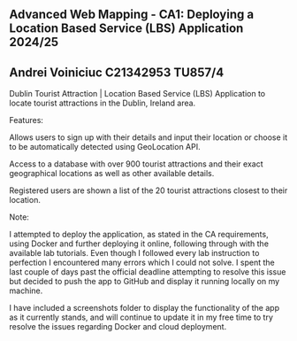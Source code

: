 Advanced Web Mapping - CA1: Deploying a Location Based Service (LBS) Application 2024/25
-----------------
Andrei Voiniciuc
C21342953 
TU857/4
-----------------
Dublin Tourist Attraction | Location Based Service (LBS) Application to locate tourist attractions in the Dublin, Ireland area.

Features:

Allows users to sign up with their details and input their location or choose it to be automatically detected using GeoLocation API.

Access to a database with over 900 tourist attractions and their exact geographical locations as well as other available details.

Registered users are shown a list of the 20 tourist attractions closest to their location.


Note:

I attempted to deploy the application, as stated in the CA requirements, using Docker and further deploying it online, following through with the available lab tutorials.
Even though I followed every lab instruction to perfection I encountered many errors which I could not solve.
I spent the last couple of days past the official deadline attempting to resolve this issue but decided to push the app to GitHub and display it running locally on my machine.

I have included a screenshots folder to display the functionality of the app as it currently stands, and will continue to update it in my free time to try resolve the
issues regarding Docker and cloud deployment.


